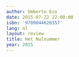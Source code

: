 ```yaml
---
author: Umberto Eco
date: 2015-07-22 22:00:00
isbn: '9789044628357'
lang: nl
layout: review
title: Het Nulnummer
year: 2015
---
```



